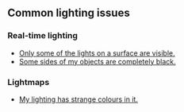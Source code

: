 ## Common lighting issues

### Real-time lighting
- [Only some of the lights on a surface are visible.](Light%20Limits/Choose%20Pipeline.md)
- [Some sides of my objects are completely black.](Environment%20Lighting/Lighting%20Settings.md)  

### Lightmaps
- [My lighting has strange colours in it.](Lightmaps/Compression.md)